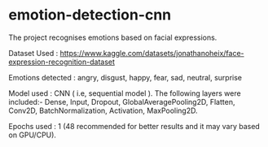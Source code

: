 # emotion-detection-cnn
The project recognises emotions based on facial expressions.

Dataset Used : https://www.kaggle.com/datasets/jonathanoheix/face-expression-recognition-dataset

Emotions detected : angry, disgust, happy, fear, sad, neutral, surprise

Model used : CNN ( i.e, sequential model ). The following layers were included:- 
Dense, Input, Dropout, GlobalAveragePooling2D, Flatten, Conv2D, BatchNormalization, Activation, MaxPooling2D.

Epochs used : 1 (48 recommended for better results and it may vary based on GPU/CPU).
